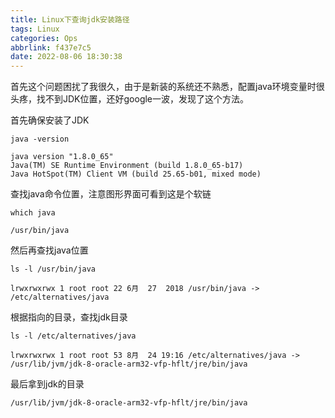 ```yaml
---
title: Linux下查询jdk安装路径
tags: Linux
categories: Ops
abbrlink: f437e7c5
date: 2022-08-06 18:30:38
---
```


<!-- more -->

首先这个问题困扰了我很久，由于是新装的系统还不熟悉，配置java环境变量时很头疼，找不到JDK位置，还好google一波，发现了这个方法。

首先确保安装了JDK

```
java -version

java version "1.8.0_65"
Java(TM) SE Runtime Environment (build 1.8.0_65-b17)
Java HotSpot(TM) Client VM (build 25.65-b01, mixed mode)
```

查找java命令位置，注意图形界面可看到这是个软链

```
which java

/usr/bin/java
```

 

然后再查找java位置

```
ls -l /usr/bin/java

lrwxrwxrwx 1 root root 22 6月  27  2018 /usr/bin/java -> /etc/alternatives/java
```

根据指向的目录，查找jdk目录

```
ls -l /etc/alternatives/java

lrwxrwxrwx 1 root root 53 8月  24 19:16 /etc/alternatives/java -> /usr/lib/jvm/jdk-8-oracle-arm32-vfp-hflt/jre/bin/java
```

最后拿到jdk的目录

```
/usr/lib/jvm/jdk-8-oracle-arm32-vfp-hflt/jre/bin/java
```
